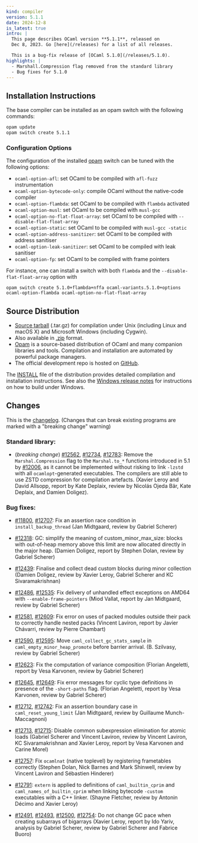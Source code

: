```yaml
---
kind: compiler
version: 5.1.1
date: 2024-12-8
is_latest: true
intro: |
  This page describes OCaml version **5.1.1**, released on
  Dec 8, 2023. Go [here](/releases) for a list of all releases.

  This is a bug-fix release of [OCaml 5.1.0](/releases/5.1.0).
highlights: |
  - Marshall.Compression flag removed from the standard library
  - Bug fixes for 5.1.0
---
```


## Installation Instructions

The base compiler can be installed as an opam switch with the following commands:
```bash
opam update
opam switch create 5.1.1
```

### Configuration Options

The configuration of the installed [opam](https://opam.ocaml.org/) switch can be tuned with the
following options:

- `ocaml-option-afl`: set OCaml to be compiled with `afl-fuzz` instrumentation
- `ocaml-option-bytecode-only`: compile OCaml without the native-code compiler
- `ocaml-option-flambda`: set OCaml to be compiled with `flambda` activated
- `ocaml-option-musl`: set OCaml to be compiled with `musl-gcc`
- `ocaml-option-no-flat-float-array`: set OCaml to be compiled with `--disable-flat-float-array`
- `ocaml-option-static`: set OCaml to be compiled with `musl-gcc -static`
- `ocaml-option-address-sanitizer`: set OCaml to be compiled with address sanitiser
- `ocaml-option-leak-sanitizer`: set OCaml to be compiled with leak sanitiser
- `ocaml-option-fp`: set OCaml to be compiled with frame pointers

For instance, one can install a switch with both `flambda` and the `--disable-flat-float-array` option with

```
opam switch create 5.1.0+flambda+nffa ocaml-variants.5.1.0+options ocaml-option-flambda ocaml-option-no-flat-float-array
```


Source Distribution
-------------------

- [Source
  tarball](https://github.com/ocaml/ocaml/archive/5.1.1.tar.gz)
  (.tar.gz) for compilation under Unix (including Linux and macOS X)
  and Microsoft Windows (including Cygwin).
- Also available in
  [.zip](https://github.com/ocaml/ocaml/archive/5.1.1.zip)
  format.
- [Opam](https://opam.ocaml.org/) is a source-based distribution of
  OCaml and many companion libraries and tools. Compilation and
  installation are automated by powerful package managers.
- The official development repo is hosted on
  [GitHub](https://github.com/ocaml/ocaml).

The
[INSTALL](https://v2.ocaml.org/releases/5.1/notes/INSTALL.adoc) file
of the distribution provides detailed compilation and installation
instructions. See also the [Windows release
notes](https://v2.ocaml.org/releases/5.1/notes/README.win32.adoc) for
instructions on how to build under Windows.

## Changes 


This is the
[changelog](https://v2.ocaml.org/releases/5.1/notes/Changes).
(Changes that can break existing programs are marked with a "breaking change" warning)


### Standard library:

* (*breaking change*) [#12562](https://github.com/ocaml/ocaml/issues/12562), [#12734](https://github.com/ocaml/ocaml/issues/12734), [#12783](https://github.com/ocaml/ocaml/issues/12783): Remove the `Marshal.Compression` flag to the
  `Marshal.to_*` functions introduced in 5.1 by [#12006](https://github.com/ocaml/ocaml/issues/12006), as it cannot
  be implemented without risking to link `-lzstd` with all
  `ocamlopt`-generated executables. The compilers are still able to use
  ZSTD compression for compilation artefacts.
  (Xavier Leroy and David Allsopp, report by Kate Deplaix, review by
   Nicolás Ojeda Bär, Kate Deplaix, and Damien Doligez).

### Bug fixes:

- [#11800](https://github.com/ocaml/ocaml/issues/11800), [#12707](https://github.com/ocaml/ocaml/issues/12707): Fix an assertion race condition in `install_backup_thread`
  (Jan Midtgaard, review by Gabriel Scherer)

- [#12318](https://github.com/ocaml/ocaml/issues/12318): GC: simplify the meaning of custom_minor_max_size: blocks with
  out-of-heap memory above this limit are now allocated directly in
  the major heap.
  (Damien Doligez, report by Stephen Dolan, review by Gabriel Scherer)

- [#12439](https://github.com/ocaml/ocaml/issues/12439): Finalise and collect dead custom blocks during minor collection
  (Damien Doligez, review by Xavier Leroy, Gabriel Scherer and KC
  Sivaramakrishnan)

- [#12486](https://github.com/ocaml/ocaml/issues/12486), [#12535](https://github.com/ocaml/ocaml/issues/12535): Fix delivery of unhandled effect exceptions on AMD64 with
 `--enable-frame-pointers`
  (Miod Vallat, report by Jan Midtgaard, review by Gabriel Scherer)

- [#12581](https://github.com/ocaml/ocaml/issues/12581), [#12609](https://github.com/ocaml/ocaml/issues/12609): Fix error on uses of packed modules outside their pack
  to correctly handle nested packs
  (Vincent Laviron, report by Javier Chávarri, review by Pierre Chambart)

- [#12590](https://github.com/ocaml/ocaml/issues/12590), [#12595](https://github.com/ocaml/ocaml/issues/12595): Move `caml_collect_gc_stats_sample` in
  `caml_empty_minor_heap_promote` before barrier arrival.
  (B. Szilvasy, review by Gabriel Scherer)

- [#12623](https://github.com/ocaml/ocaml/issues/12623): Fix the computation of variance composition
  (Florian Angeletti, report by Vesa Karvonen, review by Gabriel Scherer)

- [#12645](https://github.com/ocaml/ocaml/issues/12645), [#12649](https://github.com/ocaml/ocaml/issues/12649): Fix error messages for cyclic type definitions in presence of
  the `-short-paths` flag.
  (Florian Angeletti, report by Vesa Karvonen, review by Gabriel Scherer)

- [#12712](https://github.com/ocaml/ocaml/issues/12712), [#12742](https://github.com/ocaml/ocaml/issues/12742): Fix an assertion boundary case in `caml_reset_young_limit`
  (Jan Midtgaard, review by Guillaume Munch-Maccagnoni)

- [#12713](https://github.com/ocaml/ocaml/issues/12713), [#12715](https://github.com/ocaml/ocaml/issues/12715): Disable common subexpression elimination for atomic loads
  (Gabriel Scherer and Vincent Laviron,
   review by Vincent Laviron, KC Sivaramakrishnan and Xavier Leroy,
   report by Vesa Karvonen and Carine Morel)

- [#12757](https://github.com/ocaml/ocaml/issues/12757): Fix `ocamlnat` (native toplevel) by registering frametables correctly
  (Stephen Dolan, Nick Barnes and Mark Shinwell,
   review by Vincent Laviron and Sébastien Hinderer)

- [#12791](https://github.com/ocaml/ocaml/issues/12791): `extern` is applied to definitions of `caml_builtin_cprim`
  and `caml_names_of_builtin_cprim` when linking bytecode `-custom`
  executables with a C++ linker.
  (Shayne Fletcher, review by Antonin Décimo and Xavier Leroy)


- [#12491](https://github.com/ocaml/ocaml/issues/12491), [#12493](https://github.com/ocaml/ocaml/issues/12493), [#12500](https://github.com/ocaml/ocaml/issues/12500), [#12754](https://github.com/ocaml/ocaml/issues/12754): Do not change GC pace when creating
  subarrays of bigarrays
  (Xavier Leroy, report by Ido Yariv, analysis by Gabriel Scherer,
   review by Gabriel Scherer and Fabrice Buoro)
